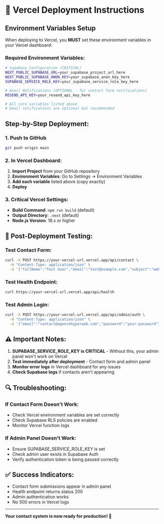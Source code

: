 # 🚀 Vercel Deployment Instructions

## Environment Variables Setup

When deploying to Vercel, you **MUST** set these environment variables in your Vercel dashboard:

### Required Environment Variables:

```bash
# Supabase Configuration (CRITICAL)
NEXT_PUBLIC_SUPABASE_URL=your_supabase_project_url_here
NEXT_PUBLIC_SUPABASE_ANON_KEY=your_supabase_anon_key_here
SUPABASE_SERVICE_ROLE_KEY=your_supabase_service_role_key_here

# Email Notifications (OPTIONAL - for contact form notifications)
RESEND_API_KEY=your_resend_api_key_here

# All core variables listed above
# Email notifications are optional but recommended
```

## Step-by-Step Deployment:

### 1. Push to GitHub
```bash
git push origin main
```

### 2. In Vercel Dashboard:
1. **Import Project** from your GitHub repository
2. **Environment Variables**: Go to Settings → Environment Variables
3. **Add each variable** listed above (copy exactly)
4. **Deploy**

### 3. Critical Vercel Settings:
- **Build Command**: `npm run build` (default)
- **Output Directory**: `.next` (default)
- **Node.js Version**: 18.x or higher

## 🧪 Post-Deployment Testing:

### Test Contact Form:
```bash
curl -X POST https://your-vercel-url.vercel.app/api/contact \
  -H "Content-Type: application/json" \
  -d '{"fullName":"Test User","email":"test@example.com","subject":"web-development","message":"Deployment test"}'
```

### Test Health Endpoint:
```bash
curl https://your-vercel-url.vercel.app/api/health
```

### Test Admin Login:
```bash
curl -X POST https://your-vercel-url.vercel.app/api/admin/auth \
  -H "Content-Type: application/json" \
  -d '{"email":"contact@agencehyperweb.com","password":"your-password"}'
```

## ⚠️ Important Notes:

1. **SUPABASE_SERVICE_ROLE_KEY is CRITICAL** - Without this, your admin panel won't work on Vercel
2. **Test immediately after deployment** - Contact form and admin panel
3. **Monitor error logs** in Vercel dashboard for any issues
4. **Check Supabase logs** if contacts aren't appearing

## 🔍 Troubleshooting:

### If Contact Form Doesn't Work:
- Check Vercel environment variables are set correctly
- Check Supabase RLS policies are enabled
- Monitor Vercel function logs

### If Admin Panel Doesn't Work:
- Ensure SUPABASE_SERVICE_ROLE_KEY is set
- Check admin user exists in Supabase Auth
- Verify authentication token is being passed correctly

## ✅ Success Indicators:
- Contact form submissions appear in admin panel
- Health endpoint returns status 200
- Admin authentication works
- No 500 errors in Vercel logs

---
**Your contact system is now ready for production! 🎉**
